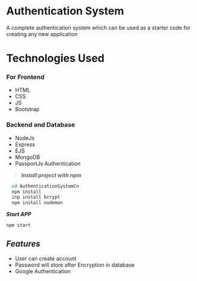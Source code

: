 
# Authentication System
A complete authentication system which can be used as a starter code for creating any new
application




# Technologies Used

### For Frontend
* HTML
* CSS
* JS
* Bootstrap 

### Backend and Database

* NodeJs
* Express
* EJS
* MongoDB
* PassportJs Authentication 





> ***Install project with npm***       

```bash
  cd AuthenticationSystemCn
  npm install
  inp install bcrypt
  npm install nodemon

```

***Start APP***

```bash 
npm start
```



    
## ***Features***

- User can create account 
- Password will store after Encryption in database
- Google Authentication



